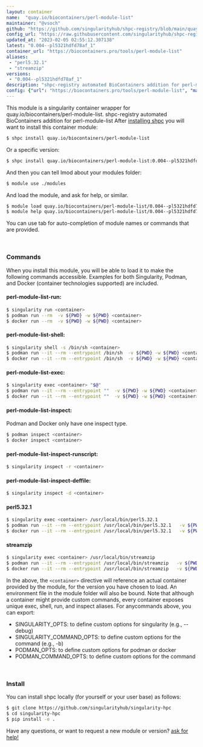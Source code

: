 ```yaml
---
layout: container
name:  "quay.io/biocontainers/perl-module-list"
maintainer: "@vsoch"
github: "https://github.com/singularityhub/shpc-registry/blob/main/quay.io/biocontainers/perl-module-list/container.yaml"
config_url: "https://raw.githubusercontent.com/singularityhub/shpc-registry/main/quay.io/biocontainers/perl-module-list/container.yaml"
updated_at: "2023-02-05 02:55:12.307138"
latest: "0.004--pl5321hdfd78af_1"
container_url: "https://biocontainers.pro/tools/perl-module-list"
aliases:
 - "perl5.32.1"
 - "streamzip"
versions:
 - "0.004--pl5321hdfd78af_1"
description: "shpc-registry automated BioContainers addition for perl-module-list"
config: {"url": "https://biocontainers.pro/tools/perl-module-list", "maintainer": "@vsoch", "description": "shpc-registry automated BioContainers addition for perl-module-list", "latest": {"0.004--pl5321hdfd78af_1": "sha256:c7a98f1d9ae5fd1862d560606d50a328e98e0db8601908b556f0eed4c4fffac5"}, "tags": {"0.004--pl5321hdfd78af_1": "sha256:c7a98f1d9ae5fd1862d560606d50a328e98e0db8601908b556f0eed4c4fffac5"}, "docker": "quay.io/biocontainers/perl-module-list", "aliases": {"perl5.32.1": "/usr/local/bin/perl5.32.1", "streamzip": "/usr/local/bin/streamzip"}}
---
```


This module is a singularity container wrapper for quay.io/biocontainers/perl-module-list.
shpc-registry automated BioContainers addition for perl-module-list
After [installing shpc](#install) you will want to install this container module:


```bash
$ shpc install quay.io/biocontainers/perl-module-list
```

Or a specific version:

```bash
$ shpc install quay.io/biocontainers/perl-module-list:0.004--pl5321hdfd78af_1
```

And then you can tell lmod about your modules folder:

```bash
$ module use ./modules
```

And load the module, and ask for help, or similar.

```bash
$ module load quay.io/biocontainers/perl-module-list/0.004--pl5321hdfd78af_1
$ module help quay.io/biocontainers/perl-module-list/0.004--pl5321hdfd78af_1
```

You can use tab for auto-completion of module names or commands that are provided.

<br>

### Commands

When you install this module, you will be able to load it to make the following commands accessible.
Examples for both Singularity, Podman, and Docker (container technologies supported) are included.

#### perl-module-list-run:

```bash
$ singularity run <container>
$ podman run --rm  -v ${PWD} -w ${PWD} <container>
$ docker run --rm  -v ${PWD} -w ${PWD} <container>
```

#### perl-module-list-shell:

```bash
$ singularity shell -s /bin/sh <container>
$ podman run --it --rm --entrypoint /bin/sh  -v ${PWD} -w ${PWD} <container>
$ docker run --it --rm --entrypoint /bin/sh  -v ${PWD} -w ${PWD} <container>
```

#### perl-module-list-exec:

```bash
$ singularity exec <container> "$@"
$ podman run --it --rm --entrypoint ""  -v ${PWD} -w ${PWD} <container> "$@"
$ docker run --it --rm --entrypoint ""  -v ${PWD} -w ${PWD} <container> "$@"
```

#### perl-module-list-inspect:

Podman and Docker only have one inspect type.

```bash
$ podman inspect <container>
$ docker inspect <container>
```

#### perl-module-list-inspect-runscript:

```bash
$ singularity inspect -r <container>
```

#### perl-module-list-inspect-deffile:

```bash
$ singularity inspect -d <container>
```


#### perl5.32.1

```bash
$ singularity exec <container> /usr/local/bin/perl5.32.1
$ podman run --it --rm --entrypoint /usr/local/bin/perl5.32.1   -v ${PWD} -w ${PWD} <container> -c " $@"
$ docker run --it --rm --entrypoint /usr/local/bin/perl5.32.1   -v ${PWD} -w ${PWD} <container> -c " $@"
```


#### streamzip

```bash
$ singularity exec <container> /usr/local/bin/streamzip
$ podman run --it --rm --entrypoint /usr/local/bin/streamzip   -v ${PWD} -w ${PWD} <container> -c " $@"
$ docker run --it --rm --entrypoint /usr/local/bin/streamzip   -v ${PWD} -w ${PWD} <container> -c " $@"
```



In the above, the `<container>` directive will reference an actual container provided
by the module, for the version you have chosen to load. An environment file in the
module folder will also be bound. Note that although a container
might provide custom commands, every container exposes unique exec, shell, run, and
inspect aliases. For anycommands above, you can export:

 - SINGULARITY_OPTS: to define custom options for singularity (e.g., --debug)
 - SINGULARITY_COMMAND_OPTS: to define custom options for the command (e.g., -b)
 - PODMAN_OPTS: to define custom options for podman or docker
 - PODMAN_COMMAND_OPTS: to define custom options for the command

<br>

### Install

You can install shpc locally (for yourself or your user base) as follows:

```bash
$ git clone https://github.com/singularityhub/singularity-hpc
$ cd singularity-hpc
$ pip install -e .
```

Have any questions, or want to request a new module or version? [ask for help!](https://github.com/singularityhub/singularity-hpc/issues)